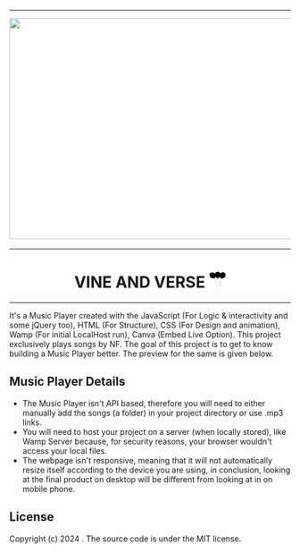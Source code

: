 ----
<div align="center">
<img width="1000px" height="395px" src="readme resource/preview.gif"/>
</div>

<!--The title for my project.--> 

----
<p>
  <h1 align="center">
    <b>
  VINE AND VERSE <img width="30px" height="30px" src="https://github.com/Legendary-Person/Music-Player/blob/main/readme%20resource/black.svg"/>
    </b>
  </h1>
</p>

----
It's a Music Player created with the JavaScript (For Logic & interactivity and some jQuery too), HTML (For Structure), CSS (For Design and animation), Wamp (For initial LocalHost run), Canva (Embed Live Option). This project exclusively plays songs by NF.
The goal of this project is to get to know building a Music Player better. The preview for the same is given below.



## Music Player Details 
- The Music Player isn't API based, therefore you will need to either manually add the songs (a folder) in your project directory or use .mp3 links.
- You will need to host your project on a server (when locally stored), like Wamp Server because, for security reasons, your browser wouldn't access your local files.
- The webpage isn't responsive, meaning that it will not automatically resize itself according to the device you are using, in conclusion, looking at the final product on desktop will be different from looking at in on mobile phone.

## License

Copyright (c) 2024 . The source code is under the MIT license.




